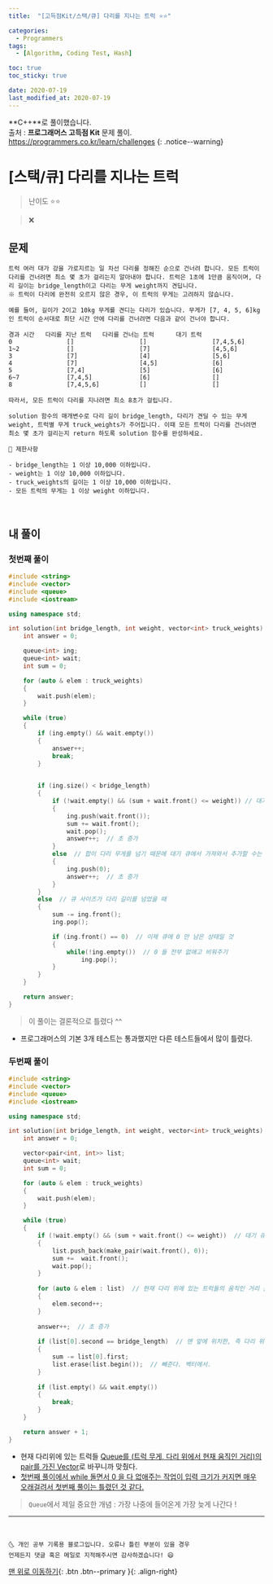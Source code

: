 ```yaml
---
title:  "[고득점Kit/스택/큐] 다리를 지나는 트럭 ⭐⭐" 

categories:
  - Programmers
tags:
  - [Algorithm, Coding Test, Hash]

toc: true
toc_sticky: true

date: 2020-07-19
last_modified_at: 2020-07-19
---
```


**C++**로 풀이했습니다.  
출처 : **프로그래머스 고득점 Kit** 문제 풀이. <https://programmers.co.kr/learn/challenges>
{: .notice--warning}

# [스택/큐] 다리를 지나는 트럭

> 난이도 ⭐⭐

> ❌

## 문제 

```
트럭 여러 대가 강을 가로지르는 일 차선 다리를 정해진 순으로 건너려 합니다. 모든 트럭이 다리를 건너려면 최소 몇 초가 걸리는지 알아내야 합니다. 트럭은 1초에 1만큼 움직이며, 다리 길이는 bridge_length이고 다리는 무게 weight까지 견딥니다.
※ 트럭이 다리에 완전히 오르지 않은 경우, 이 트럭의 무게는 고려하지 않습니다.

예를 들어, 길이가 2이고 10kg 무게를 견디는 다리가 있습니다. 무게가 [7, 4, 5, 6]kg인 트럭이 순서대로 최단 시간 안에 다리를 건너려면 다음과 같이 건너야 합니다.

경과 시간	다리를 지난 트럭	다리를 건너는 트럭	    대기 트럭
0	            []  	            []	                [7,4,5,6]
1~2	            []	                [7]	                [4,5,6]
3	            [7]	                [4]	                [5,6]
4	            [7]	                [4,5]	            [6]
5	            [7,4]	            [5]             	[6]
6~7	            [7,4,5]	            [6]	                []
8	            [7,4,5,6]	        []	                []

따라서, 모든 트럭이 다리를 지나려면 최소 8초가 걸립니다.

solution 함수의 매개변수로 다리 길이 bridge_length, 다리가 견딜 수 있는 무게 weight, 트럭별 무게 truck_weights가 주어집니다. 이때 모든 트럭이 다리를 건너려면 최소 몇 초가 걸리는지 return 하도록 solution 함수를 완성하세요.
```
```
📢 제한사항

- bridge_length는 1 이상 10,000 이하입니다.
- weight는 1 이상 10,000 이하입니다.
- truck_weights의 길이는 1 이상 10,000 이하입니다.
- 모든 트럭의 무게는 1 이상 weight 이하입니다.
```

<br>

## 내 풀이 

### 첫번째 풀이

```cpp
#include <string>
#include <vector>
#include <queue>
#include <iostream>

using namespace std;

int solution(int bridge_length, int weight, vector<int> truck_weights) {
	int answer = 0;

	queue<int> ing;
	queue<int> wait;
	int sum = 0;

	for (auto & elem : truck_weights)
	{
		wait.push(elem);
	}

	while (true)
	{
		if (ing.empty() && wait.empty())
		{
		    answer++;
		    break;
		}
			

		if (ing.size() < bridge_length) 
		{
			if (!wait.empty() && (sum + wait.front() <= weight)) // 대기 큐에서 가져와서 추가함
			{
				ing.push(wait.front());
				sum += wait.front();
				wait.pop();
				answer++;  // 초 증가
			}
			else  // 합이 다리 무게를 넘기 때문에 대기 큐에서 가져와서 추가할 수는 없지만 대신 0 을 공백으로 큐에 추가했음. 큐 사이즈 늘릴라고
			{
				ing.push(0);
				answer++;  // 초 증가
			}
		}
		else  // 큐 사이즈가 다리 길이를 넘었을 때
		{
			sum -= ing.front();
			ing.pop();

			if (ing.front() == 0)  // 이제 큐에 0 만 남은 상태일 것
			{
				while(!ing.empty())  // 0 들 전부 없애고 비워주기
                    ing.pop();
			}
		}
	}

	return answer;
}
```

> 이 풀이는 결론적으로 틀렸다 ^^

- 프로그래머스의 기본 3개 테스트는 통과했지만 다른 테스트들에서 많이 틀렸다. 

### 두번째 풀이

```cpp
#include <string>
#include <vector>
#include <queue>
#include <iostream>

using namespace std;

int solution(int bridge_length, int weight, vector<int> truck_weights) {
	int answer = 0;

	vector<pair<int, int>> list;
	queue<int> wait;
	int sum = 0;

	for (auto & elem : truck_weights)
	{
		wait.push(elem);
	}

	while (true)
	{        
        if (!wait.empty() && (sum + wait.front() <= weight))  // 대기 큐에서 가져와서 벡터에 추가함
        {
            list.push_back(make_pair(wait.front(), 0));
            sum +=  wait.front();
            wait.pop();
        }
        
        for (auto & elem : list)  // 현재 다리 위에 있는 트럭들의 움직인 거리 를 1 증가시켜준다.
	    {
		    elem.second++;
	    }
        
        answer++;  // 초 증가
        
        if (list[0].second == bridge_length)  // 맨 앞에 위치한, 즉 다리 위에 있은지 가장 오래된 트럭이 다리 위에서 움직인 거리가 다리 전체 길이가 다다랐을 경우
        {
            sum -= list[0].first;    
            list.erase(list.begin());  // 빼준다. 벡터에서.
        }
        
        if (list.empty() && wait.empty())
		{
		    break;
		}
	}

	return answer + 1;
}
```

- 현재 다리위에 있는 트럭들 <u>Queue를 (트럭 무게, 다리 위에서 현재 움직인 거리)의 pair를 가진 Vector</u>로 바꾸니까 맞췄다.
- <u>첫번째 풀이에서 while 돌면서 0 을 다 없애주는 작업이 입력 크기가 커지면 매우 오래걸려서 첫번째 풀이는 틀렸던 것 같다.</u>

> `Queue`에서 제일 중요한 개념 : 가장 나중에 들어온게 가장 늦게 나간다 !


***
<br>

    🌜 개인 공부 기록용 블로그입니다. 오류나 틀린 부분이 있을 경우 
    언제든지 댓글 혹은 메일로 지적해주시면 감사하겠습니다! 😄

[맨 위로 이동하기](#){: .btn .btn--primary }{: .align-right}